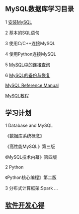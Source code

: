 ## MySQL数据库学习目录

1 [安装MySQL](https://github.com/luofengmacheng/database-mysql/blob/master/mysql_install.md)

2 基本的SQL语句

3 使用C/C++连接MySQL

4 使用Python连接MySQL

5 [MySQL中的连接查询](https://github.com/luofengmacheng/database-mysql/blob/master/join.md)

6 [MySQL的备份与恢复](https://github.com/luofengmacheng/database-mysql/blob/master/backup_recovery.md)

[MySQL Reference Manual](http://dev.mysql.com/doc/refman/5.6/en/index.html)

[MySQL教程](http://www.w3cschool.cc/mysql/mysql-tutorial.html)

## 学习计划

1 Database and MySQL

《数据库系统概念》

《高性能MySQL》第三版

《MySQL技术内幕》第四版

2 Python

《Python核心编程》第二版

3 分布式计算框架:Spark ...

## [软件开发心得](https://github.com/luofengmacheng/database-mysql/blob/master/programming_study.md)
